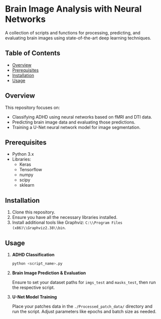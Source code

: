 
# **Brain Image Analysis with Neural Networks**

A collection of scripts and functions for processing, predicting, and evaluating brain images using state-of-the-art deep learning techniques.

## **Table of Contents**
- [Overview](#overview)
- [Prerequisites](#prerequisites)
- [Installation](#installation)
- [Usage](#usage)


## **Overview**

This repository focuses on:
- Classifying ADHD using neural networks based on fMRI and DTI data.
- Predicting brain image data and evaluating those predictions.
- Training a U-Net neural network model for image segmentation.

## **Prerequisites**

- Python 3.x
- Libraries:
  - Keras
  - Tensorflow
  - numpy
  - scipy
  - sklearn

## **Installation**

1. Clone this repository.
2. Ensure you have all the necessary libraries installed.
3. Install additional tools like Graphviz: `C:\\Program Files (x86)\\Graphviz2.38\\bin`.

## **Usage**

1. **ADHD Classification**
    ```bash
    python <script_name>.py
    ```
2. **Brain Image Prediction & Evaluation**

   Ensure to set your dataset paths for `imgs_test` and `masks_test`, then run the respective script.

3. **U-Net Model Training**

   Place your patches data in the `./Processed_patch_data/` directory and run the script. Adjust parameters like epochs and batch size as needed.



